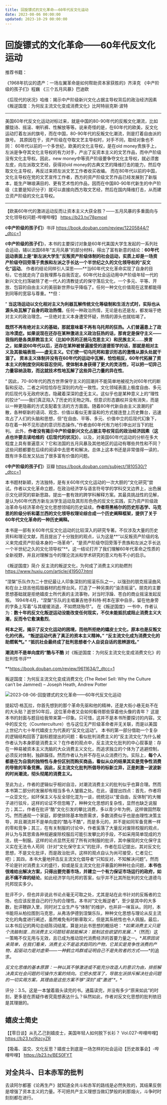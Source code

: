 ```yaml
---
title: 回旋镖式的文化革命——60年代反文化运动
date: 2023-08-06 00:00:00
updated: 2023-10-29 00:00:00
---
```


# 回旋镖式的文化革命——60年代反文化运动

推荐书籍：

《1968年抗议的遗产：一场左翼革命是如何帮助资本家获胜的》齐泽克
《中产阶级的孩子们》程巍
《三个五月风暴》巴迪欧

《后现代的状况》哈维：揭示中产阶级新兴文化占据主导权背后的政治经济因素
《叛逆国度：为何反主流文化变成消费文化》比阿特丽克斯·波特

------
美国60年代反文化运动对标过来，就是中国的80-90年代的反叛文化潮流，比如朦胧诗、摇滚、喇叭裤、性解放等等。说来奇怪的是，在60年代的欧美，反文化运动打着左派的旗号，而在中国，80-90年代的反叛文化潮流，则是打着自由派的旗号。
其原因在于，资产阶级在夺取文艺主导权时，对手不同，取经对象也不同：
60年代以前的一个多世纪，欧美的文化主导权，是在old money贵族手上，左派是争夺其文化主导权的有力对手，产出了反资本主义的文艺作品，而中产阶级没有文化主导权。因此，new money中等资产阶级要争夺文化主导权，就必须套左皮，向左派取文艺经，获得对old money的古典文艺的降维打击的能力，然后夺取文化主导权，再反过来把左派文艺工作者收买收编。
而在80年代以前的中国，文化主导权在党的文艺宣传工作者，西方的资产阶级文艺作品已经发展到了新版本，能生产琳琅满目的、更有艺术性的作品，因而在中国80-90年代新生的中产阶级（主要是知识分子）就可以直接向西方取文艺经，然后在国内降维打击，从而建立资产阶级的文化主导权。

------

【欧美60年代的激进运动反而让资本主义大获全胜？——五月风暴的多重面向与文化领导权问题-哔哩哔哩】 https://b23.tv/78pmoxI

《**中产阶级的孩子们**》书评
https://book.douban.com/review/12205844/?_dtcc=1

《**中产阶级的孩子们**》，本书的主要探讨对象是60年代美国大学生发起的一系列社会运动，辅以法国68年“五月风暴”的部分材料，得出了富有新意的结论：**60年代运动表面上是“新左派大学生”反叛资产阶级体制的社会运动，实质上却是一场资产阶级夺回旁落于贵族和左派之手长达一个半世纪之久的文化领导权的“反文化”运动**。
作者的结论同样引人深思——**当60年代文化革命实现了自身的目标，它也就走向了自我埋葬与自我否定。60年代社会运动用中产阶级年轻一代的新兴文化扫荡破除了老一代人的清教徒式的保守落后文化，一个多元、平等、开放、包容的自由主义的美丽新世界似乎降临了。任何一种文化价值观在这里都能得到同等的宽容与尊重。**但：

”
**当这场运动以文化相对主义为利器瓦解传统文化等级制和生活方式时，实际也从源头处瓦解了自身的政治热情**。任何一种政治热情，无论是右还是左，都发端于绝对主义的政治理念。一旦绝对主义本身遭受怀疑，热情的源头也就枯竭了。

**既然不再有绝对主义的基础，那就意味着不再有乌托邦的狂热。人们普遍患上了政治冷漠症。**如果说现在还存在某种激进主义政治狂热的话，那肯定是保守主义——我指的是各类原教旨主义（比如中苏的正统马克思主义）和民族主义……换言之，如果说60年代以后，还存在某种被普遍接受的道德哲学的话，那就是**相对主义及其极端表现——虚无主义。它们使一切乌托邦和意识形态的激情从源头处就干涸了。**
**资本主义体制并没有在60年代的运动中瓦解，恰恰相反，60年代拓展了资本主义的制度空间和容忍空间，使体制本身获得了更大的灵活性，可以把一切异己力量容纳汲取，而这就技术性地瓦解了这些异己力量的异在性**。

“
因此，70-80年代的西方世界保守主义的回潮并不能简单地被视为对60年代的断裂和反动，二者之间恰恰存在深刻的内在一致性。文化领域表面上极度自由、多元的后现代与无政府状态，隐藏着深深的虚无主义。这似乎也是某种意义上的“理性的狡计”——我们真正陷入了历史的无物之阵。但意识形态霸权并没有消失，而是以一种更隐蔽的方式支配着生活的方方面面。随着80年代新自由主义浪潮的扩散，各种崭新的语词、观念、价值以看似无害温和的方式接连登上历史舞台，迅速攻占了人们的头脑和思想，但“在自由、平等、多元、价值中立的后现代幻象下，存在着一种不见形迹的意识形态操作。”作者由60年代有力地引申出对当下的批判。
此外，**作者没有揭示中产阶级新兴文化占据主导权背后的政治经济因素（这点也许要去读哈维的《后现代的状况》）**。以及，对美国60年代运动的分析在多大程度上具有普遍意义？它和法国的五月风暴及其他地区的运动有哪些共性和不同？这些问题都要在后续的阅读中去思考和解决。总体上这本书还是非常值得一读的，既有许多启发又拈出了很多富有价值的问题。

《**中产阶级的孩子们**》豆瓣
 https://book.douban.com/subject/1810530/?_dtcc=1

本书题材新颖，方法独特，是有关60年代文化运动的一次大胆的“文化研究”尝试。作者以文化革命立题，在政治经济学与语言符号学的学科交叉边界上，出色展示文化研究的崭新思路，提出一套有效的跨学科解释方案。其最具挑战性的见解，是认为60年代西方新左派学生运动及其形形色色的反文化实践，实乃资产阶级政冶革命与经济革命在文化思想领域的历史延续。**作者将黑格尔的历史形态学、马克思的阶级分析和葛兰西的文化领导权理论综合成一个历史阐释框架，提供了关于60年代文化革命的一种历史阐释。**

本书是一部有关60年代反文化运动的比较深入的研究专著。不仅涉及大量的历史资料和理沦文献，而且提出了十分独到的观点，认为这是**“以反叛资产阶级的名义来完成资产阶级本身的一场革命”，“是资产阶级夺回旁落于贵族和左派之手长达一个半世纪之久的文化领导权”**。这一结论打开了我们理解60年代革命之性质的全新视野，并且对理解当今的理沦流派和学术研究的意义均有不小的启示。

《叛逆国度》简介
反主流的叛逆文化，为何成了消费主义的助燃剂 https://www.huxiu.com/article/419507.html

“涅槃”乐队作为二十世纪最让人印象深刻的摇滚乐队之一，以强劲的朋克摇滚曲风和在台上烧吉他捣毁器材的彪悍台风，打造了一种另类的“油渍摇滚”。朋克的主要思想基础就是拒绝嬉皮士所代表的主流事物，对当时浮躁、苍白的商业摇滚发起反叛。
1994年4月，“涅槃”乐队的主唱兼吉他手科特·柯本在家中自杀，留在他身旁的字条上写着“与其缓缓消退，不如燃烧殆尽”。
在《叛逆国度》一书中，作者认为：**数十年的反文化叛逆运动没能改变任何现实，不仅未能抵抗或阻止消费主义大潮，反而令它愈演愈烈**。

**柯本之死，揭示了反文化运动的困境，而他所拒绝的嬉皮士文化，原本也是反叛文化的代表。**
**“叛逆运动代表了真正的资本主义精神。”**
**“反主流文化成为消费文化的助燃氧气。”**
**“抵抗社会最终成了批判思想者个人自说自话的思辨游戏。”**

**潮流并不是单向度的“酷与不酷**
对《叛逆国度：为何反主流文化变成消费文化》的批判性书评**

**https://book.douban.com/review/9611634/?_dtcc=1

叛逆国度：为何反主流文化变成消费文化 (The Rebel Sell: Why the Culture can’t be Jammed) – Joseph Heath, Andrew Potter

![2023-08-06-回旋镖式的文化革命——60年代反文化运动](assets/2023-08-06-回旋镖式的文化革命——60年代反文化运动.jpeg)

提起切·格瓦拉，你首先想到的那个革命先驱和他的精神，还是大街小巷无处不在的大头贴？逝世50年后，这位革命者又会如何看待那些穿着他头像的青年？
这是本书的封面与题目给我带来第一印象。只可惜，这并不是本书所要探讨的内容。文中的反文化（Counterculture）也与这位无产阶级革命者并无关联，而是以美国上世纪六七十年代嬉皮士为代表的“反文化运动”。
本书的第一部分借助一个复杂的逻辑结构回答了副标题提出的问题：看似批判消费主义的“反主流文化”为什么被作者认为本身即是消费主义？在作者的观点中，反主流文化批判的中心叙事是：存在一种易被资本主义洗脑的大众消费主义文化，而追求独立的个体为了逃避控制，必须反对体制，独辟蹊径。然而作者认为并不存在从众消费行为。实际上，**每个人都是在为自我的独特性与身份区别而购买商品，看似从众的结果其实是竞争性消费的导致的军备竞赛。因此，反主流文化批判所倡导的标新立异，正是刺激一波波新的时尚潮流，彻头彻尾的消费主义。**

至此为止，作者的逻辑似乎相对自洽，对潮流消费主义的批判似乎也算合理。然而本书第二部分的发展却有相当多令人皱眉之处。在此，谨提出四点：首先，作者将一众亚文化，如环保主义与反全球化混为一谈，统统冠以“爱自由，反体制”的大帽子进行驳斥，这样的论证不但忽略了，种种文化思想的复杂性，显然也缺乏说服力；其二，作者在批评“酷”文化引发的攀比消费，多以青少年为例，这样做固然取巧。然而通观一个家庭，即使排除基本物质需求，多数消费似乎也是由理性决策主导，并且潮流并不是单向度的“酷与不酷”，而是多元的，并不是如同军备竞赛一样的零和竞争；其三，在有关制服的讨论中，作者奚落了大量反对废除校服的观点，并认为与其思索各种规避废除校服后可能引发攀比的手段，不如采用简单现成的方法，统一制服。这样的论点显然无视了所有对制服的批评，其中展现的文化保守主义实在无法令人苟同（针对“文化保守主义”的批评，作者在后记提出，其对反文化思想，不是文化批评，而是政治批评。这样的观点自认为尚可接受，仁者见仁吧）；其四，本书大量地抨击反主流文化倡导者“只知反对，不知解决问题”。然而不论是针对消费主义的盛行，抑或是反主流文化批评暴露的种种社会问题，**本书也很难给出解决方案，只得出要完善市场，并建立一个有力保证市场运行的政府，如此不痛不痒的结论**。如此经济学乌托邦的答案，似乎并不比其所批判的文化道德乌托邦现实多少。

批评不少，但也并非说此书论点毫无可取之处，尤其是站在此书针对的反叛者的立场，也应该反思自己的行为的合理性。本书对“文化叛逆者”，至少是其中的大多数，批评鞭辟入里，同时对工业生产与“体制”的维护，也并非一味盲从。同时，本书能将从柏拉图到马克思，从弗洛伊德到涅槃乐队，种种文化思想与理论从反主流文化的角度进行阐述，虽然难免有时断章取义，但是其系统性也令人佩服。最后，以本书后记的两句总结陈词结尾，算是对此书思想的概括吧：
**如果消费主义只是个洗脑制度*…*则消费主义问题轻易就能解决：抵制这些欲望的发展*…*（然而）这一策略不仅无用与无效，且已成为推动现代消费经济的首要力量之一。**其原因说来简单，在我们看来，消费主义不是追求趋同的产物，它其实是竞争性消费的产物，起驱动力是对虚荣*——*一种鹤立鸡群或证明自己不是失败者的方式*——*的追求。

**反文化思维的基本原罪：一种以其不够激进或不能充分改造人的意识为由，排拒解决真实社会问题的可操作方案的倾向。它把水搅浑了，导致左派排斥解决社会问题的一切实用方案，其理由是这些方案不够*“*深刻*”*或*“*激进*”*。**

评分：3.5。这是一本皱着眉头读完的书。通篇读完，并没有多少“原来如此”的时刻，更多是在质疑作者究竟想表达什么？纵然如此，作者对反文化思想的批判依旧是其理据的。

## 嬉皮士简史
【【零日谈】从孔乙己到嬉皮士，美国年轻人如何脱下长衫？ Vol.027-哔哩哔哩】 https://b23.tv/9izcyZR

【吸毒、滥交、文化反思？嬉皮士到底是一场怎样的社会运动【历史故事会】-哔哩哔哩】 https://b23.tv/BES0FYT

## 对全共斗、日本赤军的批判

去读阿尔都塞《论再生产》就知道全共斗和赤军的路线是必然失败的，其结果反倒是增强了资本主义的力量。不可把共产主义理想当做幻梦般的刹那烟火，斗争时时刻刻都在进行。
